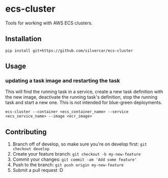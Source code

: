 # ecs-cluster
Tools for working with AWS ECS clusters.

## Installation

`pip install git+https://github.com/silvercar/ecs-cluster`

## Usage

### updating a task image and restarting the task

This will find the running task in a service, create a new task definition with the new image,
deactivate the running task's definition, stop the running task and start a new one. This is not
intended for blue-green deployments.

`ecs-cluster --container <ecs_container_name> --service <ecs_service_name> --image <ecr_image>`

## Contributing

1. Branch off of develop, so make sure you're on develop first: `git checkout develop`
1. Create your feature branch: `git checkout -b my-new-feature`
2. Commit your changes: `git commit -am 'Add some feature'`
3. Push to the branch: `git push origin my-new-feature`
4. Submit a pull request :D
